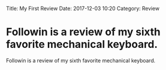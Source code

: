 Title: My First Review
Date: 2017-12-03 10:20
Category: Review

# Followin is a review of my sixth favorite mechanical keyboard.
Followin is a review of my sixth favorite mechanical keyboard.
